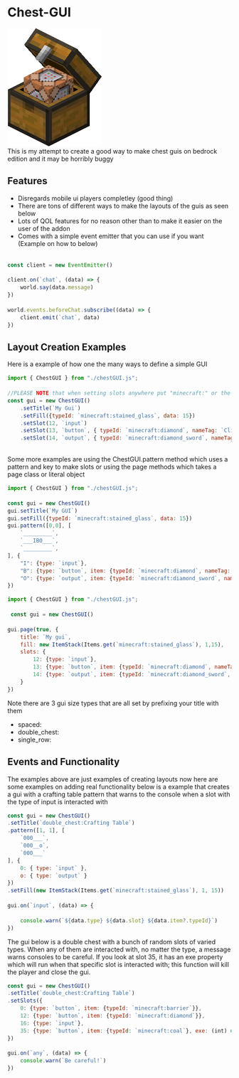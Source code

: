 # Chest-GUI
![logo](icon.png)  
This is my attempt to create a good way to make chest guis on bedrock edition and it may be horribly buggy

## Features
* Disregards mobile ui players completley (good thing)
* There are tons of different ways to make the layouts of the guis as seen below
* Lots of QOL features for no reason other than to make it easier on the user of the addon
* Comes with a simple event emitter that you can use if you want (Example on how to below)

```js

const client = new EventEmitter()

client.on(`chat`, (data) => {
    world.say(data.message)
})

world.events.beforeChat.subscribe((data) => {
    client.emit(`chat`, data)
})


```



## Layout Creation Examples

Here is a example of how one the many ways to define a simple GUI 

```js
import { ChestGUI } from "./chestGUI.js";

//PLEASE NOTE that when setting slots anywhere put "minecraft:" or the items namespace or everything will die
const gui = new ChestGUI()
    .setTitle(`My Gui`)
    .setFill({typeId: `minecraft:stained_glass`, data: 15})
    .setSlot(12, `input`)
    .setSlot(13, `button`, { typeId: `minecraft:diamond`, nameTag: `Click Me` })
    .setSlot(14, `output`, { typeId: `minecraft:diamond_sword`, nameTag: `Take Me!!!` })
    
```


Some more examples are using the ChestGUI.pattern method which uses a pattern and key to make slots or using the page methods which takes a page class or literal object

```js
import { ChestGUI } from "./chestGUI.js";

const gui = new ChestGUI()
gui.setTitle(`My GUI`)
gui.setFill({typeId: `minecraft:stained_glass`, data: 15})
gui.pattern([0,0], [
    `_________`,
    `___IBO___`,
    `_________`,
], {
    "I": {type: `input`},
    "B": {type: `button`, item: {typeId: `minecraft:diamond`, nameTag: `Click Me`}},
    "O": {type: `output`, item: {typeId: `minecraft:diamond_sword`, nameTag: `Take me!!!!`}}
})
```

```js
import { ChestGUI } from "./chestGUI.js";

 const gui = new ChestGUI()

gui.page(true, {
    title: `My gui`,
    fill: new ItemStack(Items.get(`minecraft:stained_glass`), 1,15),
    slots: {
        12: {type: `input`}, 
        13: {type: `button`, item: {typeId: `minecraft:diamond`, nameTag: `Click Me`}}, 
        14: {type: `output`, item: {typeId: `minecraft:diamond_sword`, nameTag: `Take me!!!!`}} 
    }
})

```
 Note there are 3 gui size types that are all set by prefixing your title with them
* spaced:
* double_chest:
* single_row:


## Events and Functionality

The examples above are just examples of creating layouts now here are some examples on adding real functionality
below is a example that creates a gui with a crafting table pattern that warns to the console when a slot with the type of  input is interacted with

```js
const gui = new ChestGUI()
.setTitle(`double_chest:Crafting Table`)
.pattern([1, 1], [
    `000___`,
    `000__o`,
    `000___`
], {
    0: { type: `input` },
    o: { type: `output` }
})
.setFill(new ItemStack(Items.get(`minecraft:stained_glass`), 1, 15))

gui.on(`input`, (data) => {

    console.warn(`${data.type} ${data.slot} ${data.item?.typeId}`)
})

```

The gui below is a double chest with a bunch of random slots of varied types. When any of them are interacted with, no matter the type, a message warns consoles to be careful. If you look at slot 35, it has an exe property which will run when that specific slot is interacted with; this function will kill the player and close the gui.

```js
const gui = new ChestGUI()
.setTitle(`double_chest:Crafting Table`)
.setSlots({
    0: {type: `button`, item: {typeId: `minecraft:barrier`}},
    12: {type: `button`, item: {typeId: `minecraft:diamond`}},
    16: {type: `input`},
    35: {type: `button`, item: {typeId: `minecraft:coal`}, exe: (int) => { int.gui.close(); int.player.kill()}}
})

gui.on(`any`, (data) => {
    console.warn(`Be careful!`)
})
```
